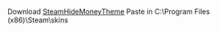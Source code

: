 Download [SteamHideMoneyTheme](https://github.com/khanghy1000/SteamHideMoneyTheme/archive/refs/heads/main.zip)
Paste in C:\Program Files (x86)\Steam\skins
